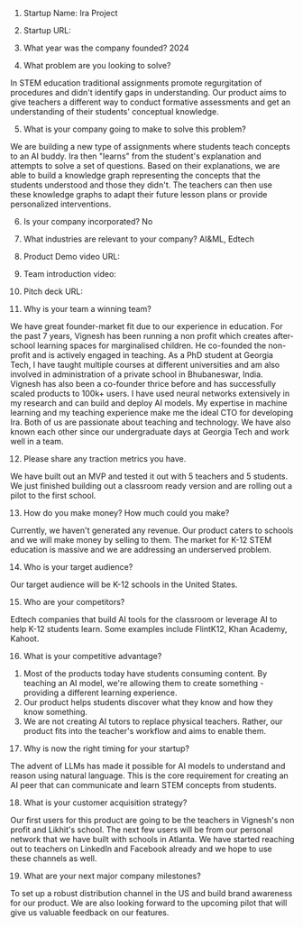 1. Startup Name:
   Ira Project
     
2. Startup URL:
   
3. What year was the company founded?
   2024
   
4. What problem are you looking to solve?

In STEM education traditional assignments promote regurgitation of procedures and didn't identify gaps in understanding. Our product aims to give teachers a different way to conduct formative assessments and get an understanding of their students' conceptual knowledge.
   
5. What is your company going to make to solve this problem?

We are building a new type of assignments where students teach concepts to an AI buddy. Ira then "learns" from the student's explanation and attempts to solve a set of questions. Based on their explanations, we are able to build a knowledge graph representing the concepts that the students understood and those they didn't. The teachers can then use these knowledge graphs to adapt their future lesson plans or provide personalized interventions.
   
6. Is your company incorporated?
   No
    
7. What industries are relevant to your company?
   AI&ML, Edtech
    
8. Product Demo video URL:
    
9. Team introduction video:
    
10. Pitch deck URL:

11. Why is your team a winning team?

We have great founder-market fit due to our experience in education. For the past 7 years, Vignesh has been running a non profit which creates after-school learning spaces for marginalised children. He co-founded the non-profit and is actively engaged in teaching. As a PhD student at Georgia Tech, I have taught multiple courses at different universities and am also involved in administration of a private school in Bhubaneswar, India. Vignesh has also been a co-founder thrice before and has successfully scaled products to 100k+ users. I have used neural networks extensively in my research and can build and deploy AI models. My expertise in machine learning and my teaching experience make me the ideal CTO for developing Ira. Both of us are passionate about teaching and technology. We have also known each other since our undergraduate days at Georgia Tech and work well in a team.

12. Please share any traction metrics you have.

We have built out an MVP and tested it out with 5 teachers and 5 students. We just finished building out a classroom ready version and are rolling out a pilot to the first school.

13. How do you make money? How much could you make?

Currently, we haven't generated any revenue. Our product caters to schools and we will make money by selling to them. The market for K-12 STEM education is massive and we are addressing an underserved problem. 

14. Who is your target audience?

Our target audience will be K-12 schools in the United States.

15. Who are your competitors?

Edtech companies that build AI tools for the classroom or leverage AI to help K-12 students learn. Some examples include FlintK12, Khan Academy, Kahoot.

16. What is your competitive advantage?

1) Most of the products today have students consuming content. By teaching an AI model, we're allowing them to create something - providing a different learning experience.
2) Our product helps students discover what they know and how they know something.
3) We are not creating AI tutors to replace physical teachers. Rather, our product fits into the teacher's workflow and aims to enable them.

17. Why is now the right timing for your startup?

The advent of LLMs has made it possible for AI models to understand and reason using natural language. This is the core requirement for creating an AI peer that can communicate and learn STEM concepts from students. 

18. What is your customer acquisition strategy?

Our first users for this product are going to be the teachers in Vignesh's non profit and Likhit's school. The next few users will be from our personal network that we have built with schools in Atlanta. We have started reaching out to teachers on LinkedIn and Facebook already and we hope to use these channels as well. 

19. What are your next major company milestones?

To set up a robust distribution channel in the US and build brand awareness for our product. We are also looking forward to the upcoming pilot that will give us valuable feedback on our features.  


